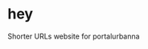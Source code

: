<head>
  <link rel="stylesheet" href="assets/css/main.css">
</head>
    <body>
    <div class="navbar-brand">
      <h1 class="navbar-item is-hey">hey</h1>
  </div>
Shorter URLs website for portalurbanna
